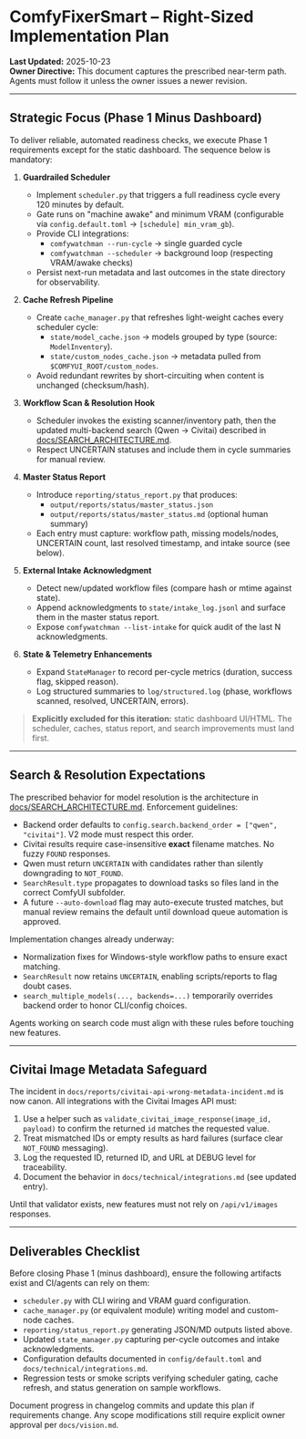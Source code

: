 # ComfyFixerSmart – Right-Sized Implementation Plan

**Last Updated:** 2025-10-23  
**Owner Directive:** This document captures the prescribed near-term path. Agents must follow it unless the owner issues a newer revision.

---

## Strategic Focus (Phase 1 Minus Dashboard)

To deliver reliable, automated readiness checks, we execute Phase 1 requirements except for the static dashboard. The sequence below is mandatory:

1. **Guardrailed Scheduler**
   - Implement `scheduler.py` that triggers a full readiness cycle every 120 minutes by default.
   - Gate runs on "machine awake" and minimum VRAM (configurable via `config.default.toml` → `[schedule] min_vram_gb`).
   - Provide CLI integrations:
     - `comfywatchman --run-cycle` → single guarded cycle
     - `comfywatchman --scheduler` → background loop (respecting VRAM/awake checks)
   - Persist next-run metadata and last outcomes in the state directory for observability.

2. **Cache Refresh Pipeline**
   - Create `cache_manager.py` that refreshes light-weight caches every scheduler cycle:
     - `state/model_cache.json` → models grouped by type (source: `ModelInventory`).
     - `state/custom_nodes_cache.json` → metadata pulled from `$COMFYUI_ROOT/custom_nodes`.
   - Avoid redundant rewrites by short-circuiting when content is unchanged (checksum/hash).

3. **Workflow Scan & Resolution Hook**
   - Scheduler invokes the existing scanner/inventory path, then the updated multi-backend search (Qwen → Civitai) described in [docs/SEARCH_ARCHITECTURE.md](../SEARCH_ARCHITECTURE.md).
   - Respect UNCERTAIN statuses and include them in cycle summaries for manual review.

4. **Master Status Report**
   - Introduce `reporting/status_report.py` that produces:
     - `output/reports/status/master_status.json`
     - `output/reports/status/master_status.md` (optional human summary)
   - Each entry must capture: workflow path, missing models/nodes, UNCERTAIN count, last resolved timestamp, and intake source (see below).

5. **External Intake Acknowledgment**
   - Detect new/updated workflow files (compare hash or mtime against state).
   - Append acknowledgments to `state/intake_log.jsonl` and surface them in the master status report.
   - Expose `comfywatchman --list-intake` for quick audit of the last N acknowledgments.

6. **State & Telemetry Enhancements**
   - Expand `StateManager` to record per-cycle metrics (duration, success flag, skipped reason).
   - Log structured summaries to `log/structured.log` (phase, workflows scanned, resolved, UNCERTAIN, errors).

> **Explicitly excluded for this iteration:** static dashboard UI/HTML. The scheduler, caches, status report, and search improvements must land first.

---

## Search & Resolution Expectations

The prescribed behavior for model resolution is the architecture in [docs/SEARCH_ARCHITECTURE.md](../SEARCH_ARCHITECTURE.md). Enforcement guidelines:

- Backend order defaults to `config.search.backend_order = ["qwen", "civitai"]`. V2 mode must respect this order.
- Civitai results require case-insensitive **exact** filename matches. No fuzzy `FOUND` responses.
- Qwen must return `UNCERTAIN` with candidates rather than silently downgrading to `NOT_FOUND`.
- `SearchResult.type` propagates to download tasks so files land in the correct ComfyUI subfolder.
- A future `--auto-download` flag may auto-execute trusted matches, but manual review remains the default until download queue automation is approved.

Implementation changes already underway:

- Normalization fixes for Windows-style workflow paths to ensure exact matching.
- `SearchResult` now retains `UNCERTAIN`, enabling scripts/reports to flag doubt cases.
- `search_multiple_models(..., backends=...)` temporarily overrides backend order to honor CLI/config choices.

Agents working on search code must align with these rules before touching new features.

---

## Civitai Image Metadata Safeguard

The incident in `docs/reports/civitai-api-wrong-metadata-incident.md` is now canon. All integrations with the Civitai Images API must:

1. Use a helper such as `validate_civitai_image_response(image_id, payload)` to confirm the returned `id` matches the requested value.
2. Treat mismatched IDs or empty results as hard failures (surface clear `NOT_FOUND` messaging).
3. Log the requested ID, returned ID, and URL at DEBUG level for traceability.
4. Document the behavior in `docs/technical/integrations.md` (see updated entry).

Until that validator exists, new features must not rely on `/api/v1/images` responses.

---

## Deliverables Checklist

Before closing Phase 1 (minus dashboard), ensure the following artifacts exist and CI/agents can rely on them:

- `scheduler.py` with CLI wiring and VRAM guard configuration.
- `cache_manager.py` (or equivalent module) writing model and custom-node caches.
- `reporting/status_report.py` generating JSON/MD outputs listed above.
- Updated `state_manager.py` capturing per-cycle outcomes and intake acknowledgments.
- Configuration defaults documented in `config/default.toml` and `docs/technical/integrations.md`.
- Regression tests or smoke scripts verifying scheduler gating, cache refresh, and status generation on sample workflows.

Document progress in changelog commits and update this plan if requirements change. Any scope modifications still require explicit owner approval per `docs/vision.md`.
